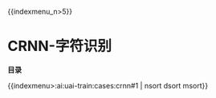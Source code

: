{{indexmenu_n>5}}

# CRNN-字符识别

**目录**

{{indexmenu>:ai:uai-train:cases:crnn#1 | nsort dsort msort}}

